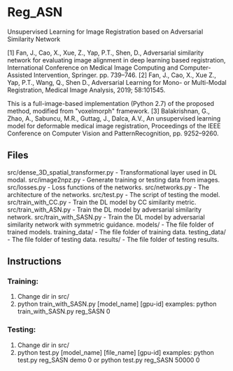 # Reg_ASN

Unsupervised Learning for Image Registration based on Adversarial Similarity Network

[1] Fan, J., Cao, X., Xue, Z., Yap, P.T., Shen, D., Adversarial similarity network for evaluating image alignment in deep learning based registration, International Conference on Medical Image Computing and Computer-Assisted Intervention, Springer. pp. 739–746.
[2] Fan, J., Cao, X., Xue Z., Yap, P.T., Wang, Q., Shen D.,  Adversarial Learning for Mono- or Multi-Modal Registration, Medical Image Analysis, 2019; 58:101545.

This is a full-image-based implementation (Python 2.7) of the proposed method, modified from "voxelmorph" framework.
[3] Balakrishnan,  G.,  Zhao,  A.,  Sabuncu,  M.R.,  Guttag,  J.,  Dalca,  A.V., An unsupervised learning model for deformable medical image registration, Proceedings of the IEEE Conference on Computer Vision and PatternRecognition, pp. 9252–9260.

## Files
src/dense_3D_spatial_transformer.py  -  Transformational layer used in DL modal.
src/image2npz.py                     -  Generate training or testing data from images.
src/losses.py			     -  Loss functions of the networks.
src/networks.py			     -  The architecture of the networks.
src/test.py			     -  The script of testing the model.
src/train_with_CC.py		     -  Train the DL model by CC similarity metric.
src/train_with_ASN.py	      	     -  Train the DL model by adversarial similarity network.
src/train_with_SASN.py		     -  Train the DL model by adversarial similarity network with symmetric guidance.
models/				     -  The file folder of trained models. 
training_data/			     -  The file folder of training data.
testing_data/			     -  The file folder of testing data.
results/		   	     -  The file folder of testing results.


## Instructions

### Training:

1. Change dir in src/
2. python train_with_SASN.py [model_name] [gpu-id] 
examples: python train_with_SASN.py reg_SASN 0

### Testing:
1. Change dir in src/
2. python test.py [model_name] [file_name] [gpu-id] 
examples: python test.py reg_SASN demo 0
or python test.py reg_SASN 50000 0

